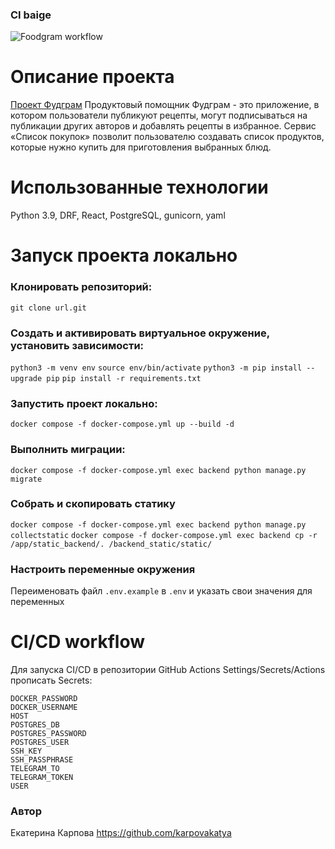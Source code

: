 ### CI baige
![Foodgram workflow](https://github.com/karpovakatya/foodgram_project_react/actions/workflows/main.yml/badge.svg)

#  Описание проекта
[Проект Фудграм](http://foodgram.servecounterstrike.com)
Продуктовый помощник Фудграм - это приложение, в котором пользователи публикуют рецепты, могут подписываться на публикации других авторов и добавлять рецепты в избранное. Сервис «Список покупок» позволит пользователю создавать список продуктов, которые нужно купить для приготовления выбранных блюд.

# Использованные технологии
Python 3.9, DRF, React, PostgreSQL, gunicorn, yaml

# Запуск проекта локально
### Клонировать репозиторий:
`git clone url.git`

### Cоздать и активировать виртуальное окружение, установить зависимости:
`python3 -m venv env`
`source env/bin/activate`
`python3 -m pip install --upgrade pip`
`pip install -r requirements.txt`

### Запустить проект локально:
`docker compose -f docker-compose.yml up --build -d`

### Выполнить миграции:
`docker compose -f docker-compose.yml exec backend python manage.py migrate`

### Собрать и скопировать статику
`docker compose -f docker-compose.yml exec backend python manage.py collectstatic`
`docker compose -f docker-compose.yml exec backend cp -r /app/static_backend/. /backend_static/static/`

### Настроить переменные окружения
Переименовать файл `.env.example` в `.env` и указать свои значения для переменных

# CI/CD workflow
Для запуска CI/CD в репозитории GitHub Actions Settings/Secrets/Actions прописать Secrets:
```
DOCKER_PASSWORD
DOCKER_USERNAME
HOST
POSTGRES_DB
POSTGRES_PASSWORD
POSTGRES_USER
SSH_KEY
SSH_PASSPHRASE
TELEGRAM_TO
TELEGRAM_TOKEN
USER
```

### Автор
Екатерина Карпова https://github.com/karpovakatya
